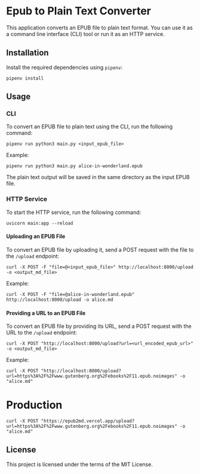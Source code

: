 # Epub to Plain Text Converter

This application converts an EPUB file to plain text format. You can use it as a command line interface (CLI) tool or run it as an HTTP service.

## Installation

Install the required dependencies using `pipenv`:

```
pipenv install
```

## Usage

### CLI

To convert an EPUB file to plain text using the CLI, run the following command:

```
pipenv run python3 main.py <input_epub_file>
```

Example:

```
pipenv run python3 main.py alice-in-wonderland.epub
```

The plain text output will be saved in the same directory as the input EPUB file.

### HTTP Service

To start the HTTP service, run the following command:

```
uvicorn main:app --reload
```

#### Uploading an EPUB File

To convert an EPUB file by uploading it, send a POST request with the file to the `/upload` endpoint:

```
curl -X POST -F "file=@<input_epub_file>" http://localhost:8000/upload -o <output_md_file>
```

Example:

```
curl -X POST -F "file=@alice-in-wonderland.epub" http://localhost:8000/upload -o alice.md
```

#### Providing a URL to an EPUB File

To convert an EPUB file by providing its URL, send a POST request with the URL to the `/upload` endpoint:

```
curl -X POST "http://localhost:8000/upload?url=<url_encoded_epub_url>" -o <output_md_file>
```

Example:

```
curl -X POST "http://localhost:8000/upload?url=https%3A%2F%2Fwww.gutenberg.org%2Febooks%2F11.epub.noimages" -o "alice.md"
```

# Production

```
curl -X POST "https://epub2md.vercel.app/upload?url=https%3A%2F%2Fwww.gutenberg.org%2Febooks%2F11.epub.noimages" -o "alice.md"
```

## License

This project is licensed under the terms of the MIT License.
